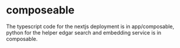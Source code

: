 # composeable

The typescript code for the nextjs deployment is in app/composable, python for the helper edgar search and embedding service is in composable. 
